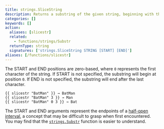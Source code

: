 ```yaml
---
title: strings.SliceString
description: Returns a substring of the given string, beginning with the start position and ending before the end position.
categories: []
keywords: []
action:
  aliases: [slicestr]
  related:
    - functions/strings/Substr
  returnType: string
  signatures: ['strings.SliceString STRING [START] [END]']
aliases: [/functions/slicestr]
---
```


The START and END positions are zero-based, where `0` represents the first character of the string. If START is not specified, the substring will begin at position `0`. If END is not specified, the substring will end after the last character.

```go-html-template
{{ slicestr "BatMan" }} → BatMan
{{ slicestr "BatMan" 3 }} → Man
{{ slicestr "BatMan" 0 3 }} → Bat
```

The START and END arguments represent the endpoints of a [half-open interval], a concept that may be difficult to grasp when first encountered. You may find that the [`strings.Substr`] function is easier to understand.

[half-open interval]: /getting-started/glossary/#interval
[`strings.Substr`]: /functions/strings/substr/
